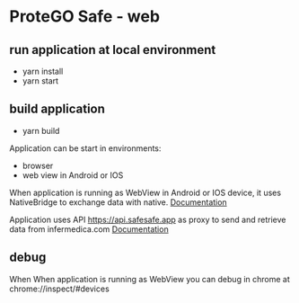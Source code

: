 # ProteGO Safe - web

## run application at local environment
- yarn install
- yarn start

## build application
- yarn build

Application can be start in environments:
 - browser
 - web view in Android or IOS

When application is running as WebView in Android or IOS device, it uses NativeBridge to exchange data with native. [Documentation](https://docs.google.com/document/d/1WLMfbxlOxuY8By32iK_ILvmVjiq24kQARDNWBNy9TV4)

Application uses API https://api.safesafe.app as proxy to send and retrieve data from infermedica.com [Documentation](https://developer.infermedica.com/docs/covid-19)

## debug
When When application is running as WebView you can debug in chrome at chrome://inspect/#devices
